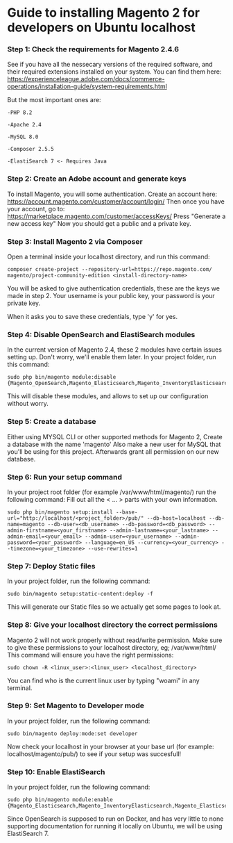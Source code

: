 # Guide to installing Magento 2 for developers on Ubuntu localhost

### Step 1: Check the requirements for Magento 2.4.6
See if you have all the nessecary versions of the required software, and their required extensions installed on your system.
You can find them here: https://experienceleague.adobe.com/docs/commerce-operations/installation-guide/system-requirements.html

But the most important ones are:
```
-PHP 8.2

-Apache 2.4

-MySQL 8.0 

-Composer 2.5.5

-ElastiSearch 7 <- Requires Java
```

### Step 2: Create an Adobe account and generate keys
To install Magento, you will some authentication.
Create an account here: https://account.magento.com/customer/account/login/
Then once you have your account, go to: https://marketplace.magento.com/customer/accessKeys/
Press "Generate a new access key"
Now you should get a public and a private key.

### Step 3: Install Magento 2 via Composer
Open a terminal inside your localhost directory, and run this command:

```
composer create-project --repository-url=https://repo.magento.com/ magento/project-community-edition <install-directory-name>
```

You will be asked to give authentication credentials, these are the keys we made in step 2.
Your username is your public key,
your password is your private key.

When it asks you to save these credentials, type 'y' for yes.
        
### Step 4: Disable OpenSearch and ElastiSearch modules
In the current version of Magento 2.4, these 2 modules have certain issues setting up. Don't worry, we'll enable them later.
In your project folder, run this command:

```
sudo php bin/magento module:disable {Magento_OpenSearch,Magento_Elasticsearch,Magento_InventoryElasticsearch,Magento_Elasticsearch7}
```   
   
This will disable these modules, and allows to set up our configuration without worry.

### Step 5: Create a database
Either using MYSQL CLI or other supported methods for Magento 2, Create a database with the name 'magento'
Also make a new user for MySQL that you'll be using for this project.
Afterwards grant all permission on our new database.

### Step 6: Run your setup command
In your project root folder (for example /var/www/html/magento/) run the following command:
Fill out all the < ... > parts with your own information.

```
sudo php bin/magento setup:install --base-url="http://localhost/<project_folder>/pub/" --db-host=localhost --db-name=magento --db-user=<db_username> --db-password=<db_password> --admin-firstname=<your_firstname> --admin-lastname=<your_lastname> --admin-email=<your_email> --admin-user=<your_username> --admin-password=<your_password> --language=en_US --currency=<your_currency> --timezone=<your_timezone> --use-rewrites=1
```

### Step 7: Deploy Static files
In your project folder, run the following command:

```
sudo bin/magento setup:static-content:deploy -f
```

This will generate our Static files so we actually get some pages to look at.

### Step 8: Give your localhost directory the correct permissions
Magento 2 will not work properly without read/write permission. Make sure to give these permissions to your localhost directory, eg; /var/www/html/
This command will ensure you have the right permissions:

```
sudo chown -R <linux_user>:<linux_user> <localhost_directory>
```
You can find who is the current linux user by typing "woami" in any terminal.

### Step 9: Set Magento to Developer mode
In your project folder, run the following command:

```
sudo bin/magento deploy:mode:set developer
```

Now check your localhost in your browser at your base url (for example: localhost/magento/pub/) to see if your setup was succesfull!


### Step 10: Enable ElastiSearch
In your project folder, run the following command:

```
sudo php bin/magento module:enable {Magento_Elasticsearch,Magento_InventoryElasticsearch,Magento_Elasticsearch7}
```

Since OpenSearch is supposed to run on Docker, and has very little to none supporting documentation for running it locally on Ubuntu, we will be using ElastiSearch 7.






